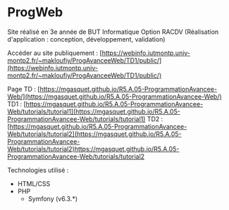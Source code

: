 # ProgWeb

Site réalisé en 3e année de BUT Informatique Option RACDV (Réalisation d'application : conception, développement, validation)

Accéder au site publiquement : [https://webinfo.iutmontp.univ-montp2.fr/~makloufiy/ProgAvanceeWeb/TD1/public/](https://webinfo.iutmontp.univ-montp2.fr/~makloufiy/ProgAvanceeWeb/TD1/public/)

Page TD : [https://mgasquet.github.io/R5.A.05-ProgrammationAvancee-Web/](https://mgasquet.github.io/R5.A.05-ProgrammationAvancee-Web/)
TD1 : [https://mgasquet.github.io/R5.A.05-ProgrammationAvancee-Web/tutorials/tutorial1](https://mgasquet.github.io/R5.A.05-ProgrammationAvancee-Web/tutorials/tutorial1)
TD2 : [https://mgasquet.github.io/R5.A.05-ProgrammationAvancee-Web/tutorials/tutorial2](https://mgasquet.github.io/R5.A.05-ProgrammationAvancee-Web/tutorials/tutorial2)https://mgasquet.github.io/R5.A.05-ProgrammationAvancee-Web/tutorials/tutorial2

Technologies utilisé :
- HTML/CSS
- PHP
  - Symfony (v6.3.*)
